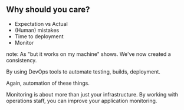 ##  Why should you care?

* Expectation vs Actual
* (Human) mistakes
* Time to deployment
* Monitor

note:
  As "but it works on my machine" shows. We've now created a consistency.

  By using DevOps tools to automate testing, builds, deployment.

  Again, automation of these things.

  Monitoring is about more than just your infrastructure. By working with
  operations staff, you can improve your application monitoring.
